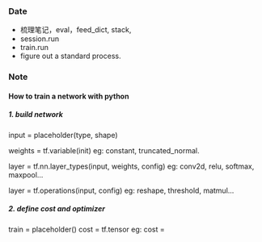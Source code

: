 ### Date
- 梳理笔记，eval，feed_dict, stack,
- session.run 
- train.run
- figure out a standard process.

### Note


#### How to train a network with python
##### 1. build network
input = placeholder(type, shape)

weights = tf.variable(init)
eg: constant, truncated_normal.

layer = tf.nn.layer_types(input, weights, config)
eg: conv2d, relu, softmax, maxpool...

layer = tf.operations(input, config)
eg: reshape, threshold, matmul...
##### 2. define cost and optimizer
train = placeholder()
cost = tf.tensor
eg: cost = 
